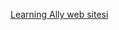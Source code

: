 [Learning Ally web sitesi](http://go.microsoft.com/fwlink/?LinkID=239)

<!--HONumber=Jun16_HO4-->


